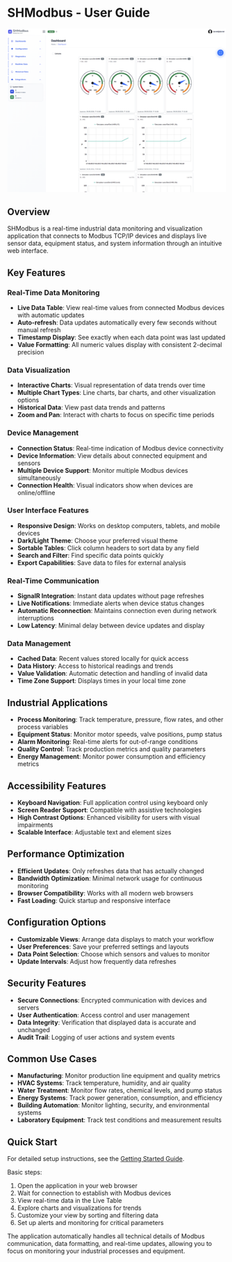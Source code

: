 # SHModbus - User Guide

![SHModbus Application](shared-images/shmodbus-app.png)

## Overview

SHModbus is a real-time industrial data monitoring and visualization application that connects to Modbus TCP/IP devices and displays live sensor data, equipment status, and system information through an intuitive web interface.

## Key Features

### Real-Time Data Monitoring
- **Live Data Table**: View real-time values from connected Modbus devices with automatic updates
- **Auto-refresh**: Data updates automatically every few seconds without manual refresh
- **Timestamp Display**: See exactly when each data point was last updated
- **Value Formatting**: All numeric values display with consistent 2-decimal precision

### Data Visualization
- **Interactive Charts**: Visual representation of data trends over time
- **Multiple Chart Types**: Line charts, bar charts, and other visualization options
- **Historical Data**: View past data trends and patterns
- **Zoom and Pan**: Interact with charts to focus on specific time periods

### Device Management
- **Connection Status**: Real-time indication of Modbus device connectivity
- **Device Information**: View details about connected equipment and sensors
- **Multiple Device Support**: Monitor multiple Modbus devices simultaneously
- **Connection Health**: Visual indicators show when devices are online/offline

### User Interface Features
- **Responsive Design**: Works on desktop computers, tablets, and mobile devices
- **Dark/Light Theme**: Choose your preferred visual theme
- **Sortable Tables**: Click column headers to sort data by any field
- **Search and Filter**: Find specific data points quickly
- **Export Capabilities**: Save data to files for external analysis

### Real-Time Communication
- **SignalR Integration**: Instant data updates without page refreshes
- **Live Notifications**: Immediate alerts when device status changes
- **Automatic Reconnection**: Maintains connection even during network interruptions
- **Low Latency**: Minimal delay between device updates and display

### Data Management
- **Cached Data**: Recent values stored locally for quick access
- **Data History**: Access to historical readings and trends
- **Value Validation**: Automatic detection and handling of invalid data
- **Time Zone Support**: Displays times in your local time zone

## Industrial Applications

- **Process Monitoring**: Track temperature, pressure, flow rates, and other process variables
- **Equipment Status**: Monitor motor speeds, valve positions, pump status
- **Alarm Monitoring**: Real-time alerts for out-of-range conditions
- **Quality Control**: Track production metrics and quality parameters
- **Energy Management**: Monitor power consumption and efficiency metrics

## Accessibility Features

- **Keyboard Navigation**: Full application control using keyboard only
- **Screen Reader Support**: Compatible with assistive technologies
- **High Contrast Options**: Enhanced visibility for users with visual impairments
- **Scalable Interface**: Adjustable text and element sizes

## Performance Optimization

- **Efficient Updates**: Only refreshes data that has actually changed
- **Bandwidth Optimization**: Minimal network usage for continuous monitoring
- **Browser Compatibility**: Works with all modern web browsers
- **Fast Loading**: Quick startup and responsive interface

## Configuration Options

- **Customizable Views**: Arrange data displays to match your workflow
- **User Preferences**: Save your preferred settings and layouts
- **Data Point Selection**: Choose which sensors and values to monitor
- **Update Intervals**: Adjust how frequently data refreshes

## Security Features

- **Secure Connections**: Encrypted communication with devices and servers
- **User Authentication**: Access control and user management
- **Data Integrity**: Verification that displayed data is accurate and unchanged
- **Audit Trail**: Logging of user actions and system events

## Common Use Cases

- **Manufacturing**: Monitor production line equipment and quality metrics
- **HVAC Systems**: Track temperature, humidity, and air quality
- **Water Treatment**: Monitor flow rates, chemical levels, and pump status
- **Energy Systems**: Track power generation, consumption, and efficiency
- **Building Automation**: Monitor lighting, security, and environmental systems
- **Laboratory Equipment**: Track test conditions and measurement results

## Quick Start

For detailed setup instructions, see the [Getting Started Guide](en/getting-started.md).

Basic steps:
1. Open the application in your web browser
2. Wait for connection to establish with Modbus devices
3. View real-time data in the Live Table
4. Explore charts and visualizations for trends
5. Customize your view by sorting and filtering data
6. Set up alerts and monitoring for critical parameters

The application automatically handles all technical details of Modbus communication, data formatting, and real-time updates, allowing you to focus on monitoring your industrial processes and equipment.